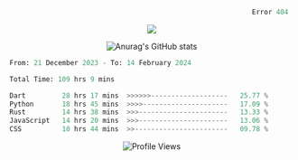 ```python
                                                            Error 404   :(
```

<p align="center">
  <a href="https://skillicons.dev">
    <img src="https://skillicons.dev/icons?i=py,ts,rust,java" />
  </a>
</p>

<p align="center">
  <img alt="Anurag's GitHub stats" src="https://github-readme-stats.vercel.app/api?username=Kernel-rb&show_icons=true&theme=tokyonight">
</p>



<!--START_SECTION:waka-->

```python
From: 21 December 2023 - To: 14 February 2024

Total Time: 109 hrs 9 mins

Dart         28 hrs 17 mins  >>>>>>-------------------   25.77 %
Python       18 hrs 45 mins  >>>>---------------------   17.09 %
Rust         14 hrs 38 mins  >>>----------------------   13.33 %
JavaScript   14 hrs 20 mins  >>>----------------------   13.06 %
CSS          10 hrs 44 mins  >>-----------------------   09.78 %
```

<!--END_SECTION:waka-->


<div align="center">
  <img src="https://komarev.com/ghpvc/?username=Kernel-rb&label=PROFILE+VIEWS" alt="Profile Views">
</div>
